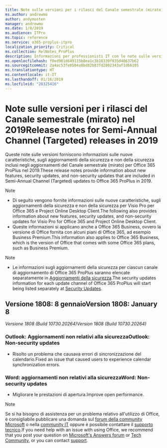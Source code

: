 ```yaml
---
title: Note sulle versioni per i rilasci del Canale semestrale (mirato) nel 2019
ms.author: andrewmo
author: andymosten
manager: andrewmo
ms.date: 1/8/2019
ms.audience: ITPro
ms.topic: reference
ms.service: o365-proplus-itpro
localization_priority: Critical
ms.collection: RelNotes_ProPlus
description: Informazioni per professionisti IT con le note sulle versioni per i rilasci del Canale semestrale (mirato) per Office 365 ProPlus nel 2019
ms.openlocfilehash: f0ed901d649115b8ea1c3b18339f835d48637b62
ms.sourcegitcommit: 2a4ac53fe0504a8bd82b83fd2802343af1d66105
ms.translationtype: HT
ms.contentlocale: it-IT
ms.lasthandoff: 01/16/2019
ms.locfileid: "28325416"
---
```

# <a name="release-notes-for-semi-annual-channel-targeted-releases-in-2019"></a><span data-ttu-id="47641-103">Note sulle versioni per i rilasci del Canale semestrale (mirato) nel 2019</span><span class="sxs-lookup"><span data-stu-id="47641-103">Release notes for Semi-Annual Channel (Targeted) releases in 2019</span></span>

<span data-ttu-id="47641-104">Queste note sulle versioni forniscono informazioni sulle nuove caratteristiche, sugli aggiornamenti della sicurezza e non della sicurezza inclusi negli aggiornamenti del Canale semestrale (mirato) per Office 365 ProPlus nel 2019.</span><span class="sxs-lookup"><span data-stu-id="47641-104">These release notes provide information about new features, security updates, and non-security updates that are included in Semi-Annual Channel (Targeted) updates to Office 365 ProPlus in 2019.</span></span>
 
> [!NOTE]
> - <span data-ttu-id="47641-105">Di seguito vengono fornite informazioni sulle nuove caratteristiche, sugli aggiornamenti della sicurezza e non della sicurezza per Visio Pro per Office 365 e Project Online Desktop Client.</span><span class="sxs-lookup"><span data-stu-id="47641-105">The following also provides information about new features, security updates, and non-security updates for Visio Pro for Office 365 and Project Online Desktop Client.</span></span>
> - <span data-ttu-id="47641-106">Queste informazioni si applicano anche a Office 365 Business, ovvero la versione di Office fornita con alcuni piani di Office 365, ad esempio Business Premium.</span><span class="sxs-lookup"><span data-stu-id="47641-106">This information also applies to Office 365 Business, which is the version of Office that comes with some Office 365 plans, such as Business Premium.</span></span>

 
> [!NOTE]
> - <span data-ttu-id="47641-107">Le informazioni sugli aggiornamenti della sicurezza per ciascun canale di aggiornamento di Office 365 ProPlus saranno elencate separatamente in [Aggiornamenti della sicurezza](office365-proplus-security-updates.md).</span><span class="sxs-lookup"><span data-stu-id="47641-107">The security updates information for each update channel of Office 365 ProPlus will start being listed separately at [Security Updates](office365-proplus-security-updates.md).</span></span>


## <a name="version-1808-january-8"></a><span data-ttu-id="47641-108">Versione 1808: 8 gennaio</span><span class="sxs-lookup"><span data-stu-id="47641-108">Version 1808: January 8</span></span>
<span data-ttu-id="47641-109">*Versione 1808 (Build 10730.20264)*</span><span class="sxs-lookup"><span data-stu-id="47641-109">*Version 1808 (Build 10730.20264)*</span></span> 

### <a name="outlook-non-security-updates"></a><span data-ttu-id="47641-110">Outlook: Aggiornamenti non relativi alla sicurezza</span><span class="sxs-lookup"><span data-stu-id="47641-110">Outlook: Non-security updates</span></span> 

- <span data-ttu-id="47641-111">Risolto un problema che causava errori di sincronizzazione del calendario.</span><span class="sxs-lookup"><span data-stu-id="47641-111">Fixed an issue that caused users to experience calendar synchronization errors.</span></span>

### <a name="word-non-security-updates"></a><span data-ttu-id="47641-112">Word: aggiornamenti non relativi alla sicurezza</span><span class="sxs-lookup"><span data-stu-id="47641-112">Word: Non-security updates</span></span>

- <span data-ttu-id="47641-113">Migliorare le prestazioni di apertura.</span><span class="sxs-lookup"><span data-stu-id="47641-113">Improve open performance.</span></span>


> [!NOTE]
> <span data-ttu-id="47641-114">Se si ha bisogno di assistenza per un problema relativo all'utilizzo di Office, è consigliabile pubblicare una domanda sul [forum della community Microsoft](https://answers.microsoft.com/) o nella [community IT](https://techcommunity.microsoft.com/) oppure è possibile contattare il [supporto tecnico](https://support.microsoft.com/contactus).</span><span class="sxs-lookup"><span data-stu-id="47641-114">If you need help with an issue with using Office, we recommend that you post your question on [Microsoft's Answers forum](https://answers.microsoft.com/) or [Tech Community](https://techcommunity.microsoft.com/), or you can contact [support](https://support.microsoft.com/contactus).</span></span>